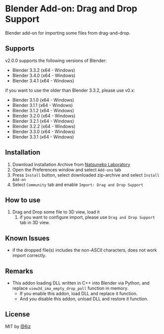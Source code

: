 # Blender Add-on: Drag and Drop Support

Blender add-on for importing some files from drag-and-drop.

## Supports

v2.0.0 supports the following versions of Blender:

- Blender 3.3.2 (x64 - Windows)
- Blender 3.4.0 (x64 - Windows)
- Blender 3.4.1 (x64 - Windows)

if you want to use the older than Blender 3.3.2, please use v0.x:

- Blender 3.1.0 (x64 - Windows)
- Blender 3.1.1 (x64 - Windows)
- Blender 3.1.2 (x64 - Windows)
- Blender 3.2.0 (x64 - Windows)
- Blender 3.2.1 (x64 - Windows)
- Blender 3.2.2 (x64 - Windows)
- Blender 3.3.0 (x64 - Windows)
- Blender 3.3.1 (x64 - Windows)

## Installation

1. Download Installation Archive from [Natsuneko Laboratory](https://docs.natsuneko.moe/en-US/drag-and-drop-support/)
2. Open the Preferences window and select `Add-ons` tab
3. Press `Install` button, select downloaded zip-archive and select `Install Add-on`
4. Select `Community` tab and enable `Import: Drag and Drop Support`

## How to use

1. Drag and Drop some file to 3D view, load it
   1. if you want to configure import, please use `Drag and Drop Support` tab in 3D view.

## Known Issues

- if the dropped file(s) includes the non-ASCII characters, does not work import correctly.

## Remarks

- This addon loading DLL written in C++ into Blender via Python, and replace `view3d_ima_empty_drop_poll` function in memory.
  - If you enable this addon, load DLL and replace it function.
  - And you disable this addon, unload DLL and restore it function.

## License

MIT by [@6jz](https://twitter.com/6jz)
